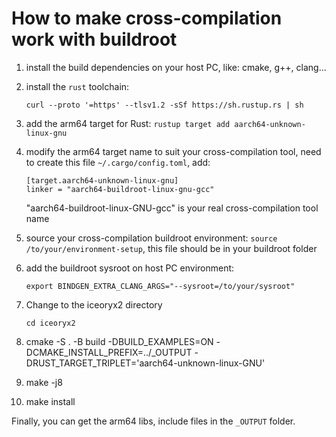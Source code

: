 # How to make cross-compilation work with buildroot

1. install the build dependencies on your host PC, like: cmake, g++, clang...
2. install the `rust` toolchain:

   ```console
   curl --proto '=https' --tlsv1.2 -sSf https://sh.rustup.rs | sh
   ```

3. add the arm64 target for Rust: `rustup target add aarch64-unknown-linux-gnu`
4. modify the arm64 target name to suit your cross-compilation tool, need to
   create this file `~/.cargo/config.toml`, add:
   ```console
   [target.aarch64-unknown-linux-gnu]
   linker = "aarch64-buildroot-linux-gnu-gcc"
   ```
   "aarch64-buildroot-linux-GNU-gcc" is your real cross-compilation tool name
5. source your cross-compilation buildroot environment:
   `source /to/your/environment-setup`, this file should be in your buildroot
   folder

6. add the buildroot sysroot on host PC environment:
   ```console
   export BINDGEN_EXTRA_CLANG_ARGS="--sysroot=/to/your/sysroot"
   ```
7. Change to the iceoryx2 directory

   ```console
   cd iceoryx2
   ```

8. cmake -S . -B build -DBUILD_EXAMPLES=ON -DCMAKE_INSTALL_PREFIX=../\_OUTPUT
   -DRUST_TARGET_TRIPLET='aarch64-unknown-linux-GNU'

9. make -j8

10. make install

Finally, you can get the arm64 libs, include files in the `_OUTPUT` folder.
